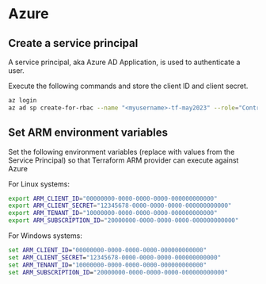 # Azure

## Create a service principal

A service principal, aka Azure AD Application, is used to authenticate a user.

Execute the following commands and store the client ID and client secret.

```bash
az login
az ad sp create-for-rbac --name "<myusername>-tf-may2023" --role="Contributor" --scopes="/subscriptions/<subscription_id>"
```

## Set ARM environment variables

Set the following environment variables (replace with values from the Service Principal) so that Terraform ARM provider can execute against Azure

For Linux systems:

```bash
export ARM_CLIENT_ID="00000000-0000-0000-0000-000000000000"
export ARM_CLIENT_SECRET="12345678-0000-0000-0000-000000000000"
export ARM_TENANT_ID="10000000-0000-0000-0000-000000000000"
export ARM_SUBSCRIPTION_ID="20000000-0000-0000-0000-000000000000"
```

For Windows systems:

```bat
set ARM_CLIENT_ID="00000000-0000-0000-0000-000000000000"
set ARM_CLIENT_SECRET="12345678-0000-0000-0000-000000000000"
set ARM_TENANT_ID="10000000-0000-0000-0000-000000000000"
set ARM_SUBSCRIPTION_ID="20000000-0000-0000-0000-000000000000"
```

